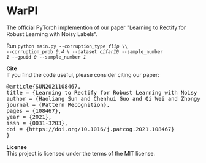 # WarPI
The official PyTorch implemention of our paper "Learning to Rectify for Robust Learning with Noisy Labels".


Run 
<code>python main.py --corruption_type <i>flip</i> \\\ 
                     --corruption_prob <i>0.4</i> \\
                     --dataset <i>cifar10</i> --sample_number <i>1</i> --gpuid <i>0</i> --sample_number <i>1</i> </code>


<b>Cite</b>\
If you find the code useful, please consider citing our paper:

<pre>
@article{SUN2021108467,
title = {Learning to Rectify for Robust Learning with Noisy Labels},
author = {Haoliang Sun and Chenhui Guo and Qi Wei and Zhongyi Han and Yilong Yin},
journal = {Pattern Recognition},
pages = {108467},
year = {2021},
issn = {0031-3203},
doi = {https://doi.org/10.1016/j.patcog.2021.108467}
}</pre>

<b>License</b>\
This project is licensed under the terms of the MIT license.
